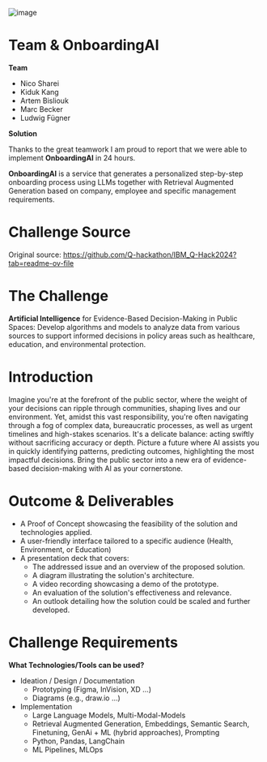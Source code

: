 ![image](https://github.com/abisliouk/Qhackathon2024-IBM-challenge/assets/101648535/75b4cc71-a567-4497-add1-aed065f6794c)
# Team & OnboardingAI

**Team**
- Nico Sharei
- Kiduk Kang
- Artem Bisliouk
- Marc Becker
- Ludwig Fügner

**Solution**

Thanks to the great teamwork I am proud to report that we were able to implement **OnboardingAI** in 24 hours.

**OnboardingAI** is a service that generates a personalized step-by-step onboarding process using LLMs together with Retrieval Augmented Generation based on company, employee and specific management requirements.

# Challenge Source
Original source: https://github.com/Q-hackathon/IBM_Q-Hack2024?tab=readme-ov-file

# The Challenge
**Artificial Intelligence** for Evidence-Based Decision-Making in Public Spaces:
Develop algorithms and models to analyze data from various sources to support informed decisions in policy areas such as healthcare, education, and environmental protection.

# Introduction
Imagine you're at the forefront of the public sector, where the weight of your decisions can ripple through communities, shaping lives and our environment. Yet, amidst this vast responsibility, you're often navigating through a fog of complex data, bureaucratic processes, as well as urgent timelines and high-stakes scenarios. It's a delicate balance: acting swiftly without sacrificing accuracy or depth. Picture a future where AI assists you in quickly identifying patterns, predicting outcomes, highlighting the most impactful decisions. Bring the public sector into a new era of evidence-based decision-making with AI as your cornerstone.

# Outcome & Deliverables
- A Proof of Concept showcasing the feasibility of the solution and technologies applied.
- A user-friendly interface tailored to a specific audience (Health, Environment, or Education)
- A presentation deck that covers:
  - The addressed issue and an overview of the proposed solution.
  - A diagram illustrating the solution's architecture.
  - A video recording showcasing a demo of the prototype.
  - An evaluation of the solution's effectiveness and relevance.
  - An outlook detailing how the solution could be scaled and further developed.

# Challenge Requirements
**What Technologies/Tools can be used?**
- Ideation / Design / Documentation
  - Prototyping (Figma, InVision, XD …)
  - Diagrams (e.g., draw.io …)
- Implementation
  - Large Language Models, Multi-Modal-Models
  - Retrieval Augmented Generation, Embeddings, Semantic Search, Finetuning, GenAi + ML (hybrid approaches), Prompting
  - Python, Pandas, LangChain
  - ML Pipelines, MLOps
